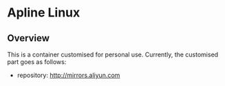 # Apline Linux

## Overview  
This is a container customised for personal use. Currently, the customised part goes as follows:  

+ repository: http://mirrors.aliyun.com
